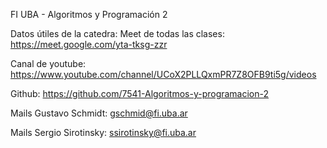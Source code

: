 FI UBA - Algoritmos y Programación 2

Datos útiles de la catedra:
Meet de todas las clases: https://meet.google.com/yta-tksg-zzr

Canal de youtube: https://www.youtube.com/channel/UCoX2PLLQxmPR7Z8OFB9ti5g/videos

Github: https://github.com/7541-Algoritmos-y-programacion-2

Mails Gustavo Schmidt: gschmid@fi.uba.ar

Mails Sergio Sirotinsky: ssirotinsky@fi.uba.ar

